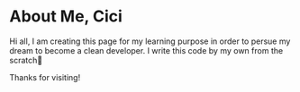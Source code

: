 # About Me, Cici

Hi all, I am creating this page for my learning purpose in order to persue my dream to become a clean developer.
I write this code by my own from the scratch🚀


Thanks for visiting!
